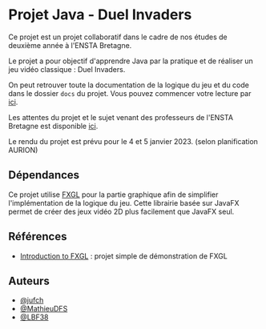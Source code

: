 # Projet Java - Duel Invaders

Ce projet est un projet collaboratif dans le cadre de nos études de deuxième année à l'ENSTA Bretagne.

Le projet a pour objectif d'apprendre Java par la pratique et de réaliser un jeu vidéo classique : Duel Invaders.

On peut retrouver toute la documentation de la logique du jeu et du code dans le dossier `docs` du projet. Vous pouvez commencer votre lecture par [ici](docs/README.md).

Les attentes du projet et le sujet venant des professeurs de l'ENSTA Bretagne est disponible [ici](docs/Projet%20Java%20-%20Sujet.pdf).

Le rendu du projet est prévu pour le 4 et 5 janvier 2023. (selon planification AURION)

## Dépendances

Ce projet utilise [FXGL](https://github.com/almasb/FXGL) pour la partie graphique afin de simplifier l'implémentation de la logique du jeu. Cette librairie basée sur JavaFX permet de créer des jeux vidéo 2D plus facilement que JavaFX seul.

## Références

- [Introduction to FXGL](https://github.com/AlmasB/IntroductionToFXGL) : projet simple de démonstration de FXGL

## Auteurs

- [@jufch](https://github.com/jufch)
- [@MathieuDFS](https://github.com/MathieuDFS)
- [@LBF38](https://github.com/LBF38)
